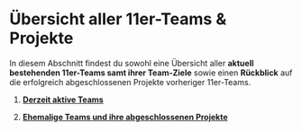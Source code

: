 # Übersicht aller 11er-Teams & Projekte

In diesem Abschnitt findest du sowohl eine Übersicht aller **aktuell bestehenden 11er-Teams samt ihrer Team-Ziele** sowie einen **Rückblick** auf die erfolgreich abgeschlossenen Projekte vorheriger 11er-Teams.

1. [**Derzeit aktive Teams**](docs/02-arbeiten_bei_nadoo/03-teamuebersicht/01-aktive_teams/README.md)

2. [**Ehemalige Teams und ihre abgeschlossenen Projekte**](docs/02-arbeiten_bei_nadoo/03-teamuebersicht/02-team_archiv/README.md)

